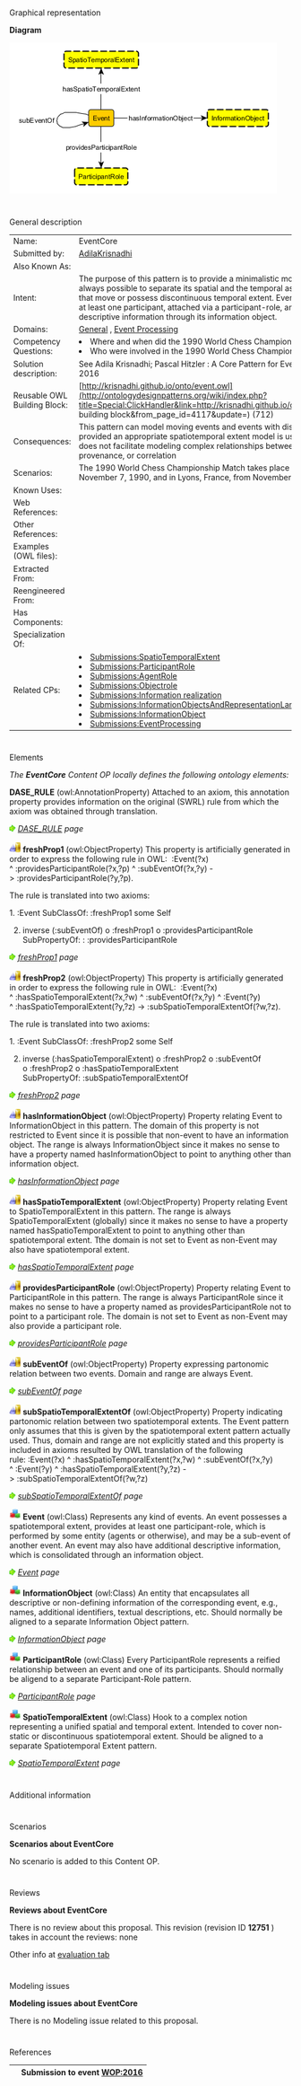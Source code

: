 # 

 Graphical representation



__Diagram__ 





[![Image:EventCore.png](public/images/9/98/EventCore.png)](../Image/EventCore.png "Image:EventCore.png")





# 

 General description




|  |  |
| --- | --- |
|  Name:  |  EventCore  |
|  Submitted by:  | [AdilaKrisnadhi](../User/AdilaKrisnadhi "User:AdilaKrisnadhi")  |
|  Also Known As:  |  |
|  Intent:  |  The purpose of this pattern is to provide a minimalistic model of event where it is not always possible to separate its spatial and the temporal aspects, thus can model events that move or possess discontinuous temporal extent. Events according to this model has at least one participant, attached via a participant-role, and may have additional descriptive information through its information object.  |
|  Domains:  | [General](../Community/General "Community:General")  , [Event Processing](../Community/Event_Processing "Community:Event Processing")  |
|  Competency Questions:  | <li>       Where and when did the 1990 World Chess Championship Match take place?      </li><li>       Who were involved in the 1990 World Chess Championship Match?      </li> |
|  Solution description:  |  See Adila Krisnadhi; Pascal Hitzler : A Core Pattern for Events. Under review at WOP 2016  |
|  Reusable OWL Building Block:  | [http://krisnadhi.github.io/onto/event.owl](http://ontologydesignpatterns.org/wiki/index.php?title=Special:ClickHandler&link=http://krisnadhi.github.io/onto/event.owl&message=OWL building block&from_page_id=4117&update=)  (712)  |
|  Consequences:  |  This pattern can model moving events and events with discontinuous temporal extents, provided an appropriate spatiotemporal extent model is used. This pattern, however, does not facilitate modeling complex relationships between events, such as causality, provenance, or correlation  |
|  Scenarios:  |  The 1990 World Chess Championship Match takes place in New York from October 8 to November 7, 1990, and in Lyons, France, from November 26 to December 30, 1990.  |
|  Known Uses:  |  |
|  Web References:  |  |
|  Other References:  |  |
|  Examples (OWL files):  |  |
|  Extracted From:  |  |
|  Reengineered From:  |  |
|  Has Components:  |  |
|  Specialization Of:  |  |
|  Related CPs:  | <li><a href="Submissions%253ASpatioTemporalExtent.html" title="Submissions:SpatioTemporalExtent">        Submissions:SpatioTemporalExtent       </a></li><li><a href="Submissions%253AParticipantRole.html" title="Submissions:ParticipantRole">        Submissions:ParticipantRole       </a></li><li><a href="Submissions%253AAgentRole.html" title="Submissions:AgentRole">        Submissions:AgentRole       </a></li><li><a href="Submissions%253AObjectrole.html" title="Submissions:Objectrole">        Submissions:Objectrole       </a></li><li><a href="Submissions%253AInformation_realization.html" title="Submissions:Information realization">        Submissions:Information realization       </a></li><li><a href="Submissions%253AInformationObjectsAndRepresentationLanguages.html" title="Submissions:InformationObjectsAndRepresentationLanguages">        Submissions:InformationObjectsAndRepresentationLanguages       </a></li><li><a class="new" href="http://ontologydesignpatterns.org/wiki/index.php?title=Submissions:InformationObject&amp;action=edit&amp;redlink=1" title="Submissions:InformationObject (not yet written)">        Submissions:InformationObject       </a></li><li><a href="Submissions%253AEventProcessing.html" title="Submissions:EventProcessing">        Submissions:EventProcessing       </a></li> |



  





# 

 Elements



_The
 __EventCore__ 
 Content OP locally defines the following ontology elements:_ 





__DASE\_RULE__ 
 (owl:AnnotationProperty) Attached to an axiom, this annotation property provides information on the original (SWRL) rule from which the axiom was obtained through translation.
 
[![](public/images/thumb/8/87/ArrowRight.gif/11px-ArrowRight.gif)](../Image/ArrowRight.gif "ArrowRight.gif")
_[DASE\_RULE](../Submissions/EventCore/DASE_RULE "Submissions:EventCore/DASE RULE") 
 page_ 



[![ObjectProperty](public/images/thumb/c/c3/ObjectProperty.gif/20px-ObjectProperty.gif)](../Image/ObjectProperty.gif "ObjectProperty")
__freshProp1__ 
 (owl:ObjectProperty) This property is artificially generated in order to express the following rule in OWL:  :Event(?x) ^ :providesParticipantRole(?x,?p) ^ :subEventOf(?x,?y) -> :providesParticipantRole(?y,?p).
 
 The rule is translated into two axioms:
 



 1. :Event SubClassOf: :freshProp1 some Self
 



 2. inverse (:subEventOf) o :freshProp1 o :providesParticipantRole SubPropertyOf: : :providesParticipantRole
 



[![](public/images/thumb/8/87/ArrowRight.gif/11px-ArrowRight.gif)](../Image/ArrowRight.gif "ArrowRight.gif")
_[freshProp1](../Submissions/EventCore/freshProp1 "Submissions:EventCore/freshProp1") 
 page_ 



[![ObjectProperty](public/images/thumb/c/c3/ObjectProperty.gif/20px-ObjectProperty.gif)](../Image/ObjectProperty.gif "ObjectProperty")
__freshProp2__ 
 (owl:ObjectProperty) This property is artificially generated in order to express the following rule in OWL:  :Event(?x) ^ :hasSpatioTemporalExtent(?x,?w) ^ :subEventOf(?x,?y) ^ :Event(?y) ^ :hasSpatioTemporalExtent(?y,?z) -> :subSpatioTemporalExtentOf(?w,?z).
 
 The rule is translated into two axioms:
 



 1. :Event SubClassOf: :freshProp2 some Self
 



 2. inverse (:hasSpatioTemporalExtent) o :freshProp2 o :subEventOf o :freshProp2 o :hasSpatioTemporalExtent SubPropertyOf: :subSpatioTemporalExtentOf
 



[![](public/images/thumb/8/87/ArrowRight.gif/11px-ArrowRight.gif)](../Image/ArrowRight.gif "ArrowRight.gif")
_[freshProp2](../Submissions/EventCore/freshProp2 "Submissions:EventCore/freshProp2") 
 page_ 



[![ObjectProperty](public/images/thumb/c/c3/ObjectProperty.gif/20px-ObjectProperty.gif)](../Image/ObjectProperty.gif "ObjectProperty")
__hasInformationObject__ 
 (owl:ObjectProperty) Property relating Event to InformationObject in this pattern. The domain of this property is not restricted to Event since it is possible that non-event to have an information object. The range is always InformationObject since it makes no sense to have a property named hasInformationObject to point to anything other than information object.
 
[![](public/images/thumb/8/87/ArrowRight.gif/11px-ArrowRight.gif)](../Image/ArrowRight.gif "ArrowRight.gif")
_[hasInformationObject](../Submissions/EventCore/hasInformationObject "Submissions:EventCore/hasInformationObject") 
 page_ 



[![ObjectProperty](public/images/thumb/c/c3/ObjectProperty.gif/20px-ObjectProperty.gif)](../Image/ObjectProperty.gif "ObjectProperty")
__hasSpatioTemporalExtent__ 
 (owl:ObjectProperty) Property relating Event to SpatioTemporalExtent in this pattern. The range is always SpatioTemporalExtent (globally) since it makes no sense to have a property named hasSpatioTemporalExtent to point to anything other than spatiotemporal extent. Tthe domain is not set to Event as non-Event may also have spatiotemporal extent.
 
[![](public/images/thumb/8/87/ArrowRight.gif/11px-ArrowRight.gif)](../Image/ArrowRight.gif "ArrowRight.gif")
_[hasSpatioTemporalExtent](../Submissions/EventCore/hasSpatioTemporalExtent "Submissions:EventCore/hasSpatioTemporalExtent") 
 page_ 



[![ObjectProperty](public/images/thumb/c/c3/ObjectProperty.gif/20px-ObjectProperty.gif)](../Image/ObjectProperty.gif "ObjectProperty")
__providesParticipantRole__ 
 (owl:ObjectProperty) Property relating Event to ParticipantRole in this pattern. The range is always ParticipantRole since it makes no sense to have a property named as providesParticipantRole not to point to a participant role. The domain is not set to Event as non-Event may also provide a participant role.
 
[![](public/images/thumb/8/87/ArrowRight.gif/11px-ArrowRight.gif)](../Image/ArrowRight.gif "ArrowRight.gif")
_[providesParticipantRole](../Submissions/EventCore/providesParticipantRole "Submissions:EventCore/providesParticipantRole") 
 page_ 



[![ObjectProperty](public/images/thumb/c/c3/ObjectProperty.gif/20px-ObjectProperty.gif)](../Image/ObjectProperty.gif "ObjectProperty")
__subEventOf__ 
 (owl:ObjectProperty) Property expressing partonomic relation between two events. Domain and range are always Event.
 
[![](public/images/thumb/8/87/ArrowRight.gif/11px-ArrowRight.gif)](../Image/ArrowRight.gif "ArrowRight.gif")
_[subEventOf](../Submissions/EventCore/subEventOf "Submissions:EventCore/subEventOf") 
 page_ 



[![ObjectProperty](public/images/thumb/c/c3/ObjectProperty.gif/20px-ObjectProperty.gif)](../Image/ObjectProperty.gif "ObjectProperty")
__subSpatioTemporalExtentOf__ 
 (owl:ObjectProperty) Property indicating partonomic relation between two spatiotemporal extents. The Event pattern only assumes that this is given by the spatiotemporal extent pattern actually used. Thus, domain and range are not explicitly stated and this property is included in axioms resulted by OWL translation of the following rule: :Event(?x) ^ :hasSpatioTemporalExtent(?x,?w) ^ :subEventOf(?x,?y) ^ :Event(?y) ^ :hasSpatioTemporalExtent(?y,?z) -> :subSpatioTemporalExtentOf(?w,?z)
 
[![](public/images/thumb/8/87/ArrowRight.gif/11px-ArrowRight.gif)](../Image/ArrowRight.gif "ArrowRight.gif")
_[subSpatioTemporalExtentOf](../Submissions/EventCore/subSpatioTemporalExtentOf "Submissions:EventCore/subSpatioTemporalExtentOf") 
 page_ 



[![Class](public/images/thumb/2/27/Class.gif/20px-Class.gif)](../Image/Class.gif "Class")
__Event__ 
 (owl:Class) Represents any kind of events. An event possesses a spatiotemporal extent, provides at least one participant-role, which is performed by some entity (agents or otherwise), and may be a sub-event of another event. An event may also have additional descriptive information, which is consolidated through an information object.
 
[![](public/images/thumb/8/87/ArrowRight.gif/11px-ArrowRight.gif)](../Image/ArrowRight.gif "ArrowRight.gif")
_[Event](../Submissions/EventCore/Event "Submissions:EventCore/Event") 
 page_ 



[![Class](public/images/thumb/2/27/Class.gif/20px-Class.gif)](../Image/Class.gif "Class")
__InformationObject__ 
 (owl:Class) An entity that encapsulates all descriptive or non-defining information of the corresponding event, e.g., names, additional identifiers, textual descriptions, etc. Should normally be aligned to a separate Information Object pattern.
 
[![](public/images/thumb/8/87/ArrowRight.gif/11px-ArrowRight.gif)](../Image/ArrowRight.gif "ArrowRight.gif")
_[InformationObject](../Submissions/EventCore/InformationObject "Submissions:EventCore/InformationObject") 
 page_ 



[![Class](public/images/thumb/2/27/Class.gif/20px-Class.gif)](../Image/Class.gif "Class")
__ParticipantRole__ 
 (owl:Class) Every ParticipantRole represents a reified relationship between an event and one of its participants. Should normally be aligend to a separate Participant-Role pattern.
 
[![](public/images/thumb/8/87/ArrowRight.gif/11px-ArrowRight.gif)](../Image/ArrowRight.gif "ArrowRight.gif")
_[ParticipantRole](../Submissions/EventCore/ParticipantRole "Submissions:EventCore/ParticipantRole") 
 page_ 



[![Class](public/images/thumb/2/27/Class.gif/20px-Class.gif)](../Image/Class.gif "Class")
__SpatioTemporalExtent__ 
 (owl:Class) Hook to a complex notion representing a unified spatial and temporal extent. Intended to cover non-static or discontinuous spatiotemporal extent. Should be aligned to a separate Spatiotemporal Extent pattern.
 
[![](public/images/thumb/8/87/ArrowRight.gif/11px-ArrowRight.gif)](../Image/ArrowRight.gif "ArrowRight.gif")
_[SpatioTemporalExtent](../Submissions/EventCore/SpatioTemporalExtent "Submissions:EventCore/SpatioTemporalExtent") 
 page_ 


# 

 Additional information



# 

 Scenarios




__Scenarios about EventCore__ 


 No scenario is added to this Content OP.
 




# 

 Reviews




__Reviews about EventCore__ 


 There is no review about this proposal.
This revision (revision ID
 __12751__ 
 ) takes in account the reviews: none
 



 Other info at
 [evaluation tab](http://ontologydesignpatterns.org/wiki/index.php?title=Submissions:EventCore&action=evaluation "http://ontologydesignpatterns.org/wiki/index.php?title=Submissions:EventCore&action=evaluation") 





  





# 

 Modeling issues




__Modeling issues about EventCore__ 


 There is no Modeling issue related to this proposal.
 




  





# 

 References



  






|  |  Submission to event [WOP:2016](../WOP/2016.1 "WOP:2016")  |
| --- | --- |